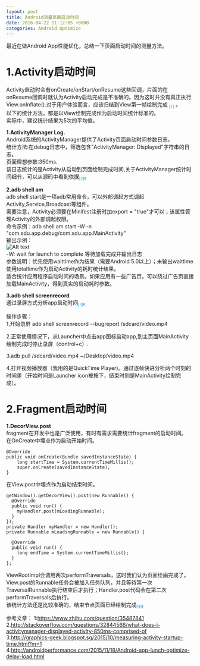 ```yaml
---
layout: post
title: Android测量页面启动时间
date: 2016-04-22 11:12:05 +0800
categories: Android Optimize
---
```


最近在做Android App性能优化，总结一下页面启动时间的测量方法。

# 1.Activity启动时间

Activity启动时会有onCreate/onStart/onResume这些回调，片面的在onResume回调时就认为Activity启动完成是不准确的。因为这时并没有真正执行View.onInflate().对于用户体验而言，应该归结到View第一帧绘制完成 <sub><font color ="0099ff" face="黑体">[1]</font></sub> 。  
以下的统计方法，都是以View绘制完成作为启动时间统计标准的。   
实际中，建议统计结果为5次的平均值。   


**1.ActivityManager Log.**    
Android系统的ActivityManager提供了Activity页面启动时间参数日志。    
统计方法:在debug日志中，筛选包含"ActivityManager: Displayed"字符串的日志。   
页面理想参数:350ms.   
该日志统计的是Activity从启动到页面绘制完成时间,关于ActivityManager统计时间细节，可以从源码中看到依据<sub><font  color="0099ff" face="黑体">[2]</font></sub>。

**2.adb shell am**    
adb shell start是一项adb常用命令，可以外部调起方式调起Activity,Service,Broadcast等组件。   
需要注意，Activity必须要在Minifest注册时加export = "true"才可以；该属性管理Activity的外部调起权限。  
命令示例：adb shell am start -W -n "com.sdu.app.debug/com.sdu.app.MainActivity"    
输出示例：   
![Alt text](http://121.42.160.4:8081/launchTest/ActivityManager.png)   
 -W: wait for launch to complete 等待加载完成并输出日志    
参数说明：优先使用waittime作为结果（需要Android 5.0以上）；未输出waittime使用totaltime作为启动Activity的耗时统计结果。   
适合统计应用程序启动时间的场景。如果应用有一些广告页，可以绕过广告页直接加载MainActivity，得到真实的启动耗时参数。

**3.adb shell screenrecord**   
通过录屏方式分析app启动时间<sub><font color ="0099ff" face="黑体">[3]</font></sub>。 

操作步骤：   
1.开始录屏
adb shell screenrecord --bugreport /sdcard/video.mp4

2.正常使用情况下，从Launcher中点击app图标启动app,到主页面MainActivity绘制完成时停止录屏（control+c）.

3.adb pull /sdcard/video.mp4 ~/Desktop/video.mp4 
  
4.打开视频播放器（我用的是QuickTime Player)。通过逐帧快进分析两个时刻的时间差（开始时间是Launcher icon被按下，结束时刻是MainActivity绘制完成）。


# 2.Fragment启动时间

**1.DecorView.post**   
fragment在开发中也是广泛使用，有时有需求需要统计fragment的启动时间。   
在OnCreate中埋点作为启动开始时间。

    @Override
    public void onCreate(Bundle savedInstanceState) {
    	long startTime = System.currentTimeMillis();   
        super.onCreate(savedInstanceState);
    }
    
在View.post中埋点作为启动结束时间。

	getWindow().getDecorView().post(new Runnable() {
	  @Override
	  public void run() {
	    myHandler.post(mLoadingRunnable);
	  }
	});
	private Handler myHandler = new Handler();
	private Runnable mLoadingRunnable = new Runnable() {
	
	  @Override
	  public void run() {
	    long endTime = System.currentTimeMillis();
	  }
	};       
 
    
ViewRootImpl会调用两次performTraversals，这时我们认为页面绘画完成了。View.post的Runnable任务会被加入任务队列，并且等待第一次TraversalRunnable执行结束后才执行；Handler.post代码会在第二次performTraversals后执行。     
该统计方法还是比较准确的，结束节点页面已经绘制完成<sub><font color ="0099ff" face="黑体">[4]</font></sub>。  


参考文章：
1:https://www.zhihu.com/question/35487841    
2.http://stackoverflow.com/questions/32844566/what-does-i-activitymanager-displayed-activity-850ms-comprised-of    
3.http://graphics-geek.blogspot.sg/2015/10/measuring-activity-startup-time.html?m=1    
4.http://androidperformance.com/2015/11/18/Android-app-lunch-optimize-delay-load.html
    
    


   





